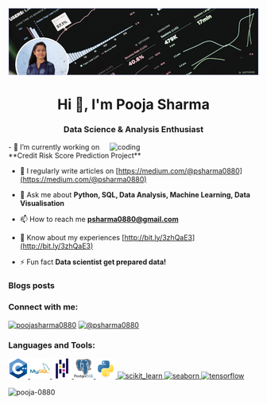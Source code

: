![logo](https://github.com/Pooja-0880/Pooja-0880/blob/main/Pooja%20Profile.png)
<h1 align="center">Hi 👋, I'm Pooja Sharma</h1>
<h3 align="center">Data Science & Analysis Enthusiast</h3>
<img align="right" alt="coding" width = "300" src="https://github.com/Pooja-0880/Pooja-0880/assets/86490390/31adea8a-0c32-4c3b-8c45-b36445a29d4c" >
- 🔭 I’m currently working on **Credit Risk Score Prediction Project**

- 📝 I regularly write articles on [https://medium.com/@psharma0880](https://medium.com/@psharma0880)

- 💬 Ask me about **Python, SQL, Data Analysis, Machine Learning, Data Visualisation**

- 📫 How to reach me **psharma0880@gmail.com**

- 📄 Know about my experiences [http://bit.ly/3zhQaE3](http://bit.ly/3zhQaE3)

- ⚡ Fun fact **Data scientist get prepared data!**

### Blogs posts
<!-- BLOG-POST-LIST:START -->
<!-- BLOG-POST-LIST:END -->

<h3 align="left">Connect with me:</h3>
<p align="left">
<a href="https://linkedin.com/in/poojasharma0880" target="blank"><img align="center" src="https://raw.githubusercontent.com/rahuldkjain/github-profile-readme-generator/master/src/images/icons/Social/linked-in-alt.svg" alt="poojasharma0880" height="30" width="40" /></a>
<a href="https://medium.com/@psharma0880" target="blank"><img align="center" src="https://raw.githubusercontent.com/rahuldkjain/github-profile-readme-generator/master/src/images/icons/Social/medium.svg" alt="@psharma0880" height="30" width="40" /></a>
</p>

<h3 align="left">Languages and Tools:</h3>
<p align="left"> <a href="https://www.w3schools.com/cpp/" target="_blank" rel="noreferrer"> <img src="https://raw.githubusercontent.com/devicons/devicon/master/icons/cplusplus/cplusplus-original.svg" alt="cplusplus" width="40" height="40"/> </a> <a href="https://www.mysql.com/" target="_blank" rel="noreferrer"> <img src="https://raw.githubusercontent.com/devicons/devicon/master/icons/mysql/mysql-original-wordmark.svg" alt="mysql" width="40" height="40"/> </a> <a href="https://pandas.pydata.org/" target="_blank" rel="noreferrer"> <img src="https://raw.githubusercontent.com/devicons/devicon/2ae2a900d2f041da66e950e4d48052658d850630/icons/pandas/pandas-original.svg" alt="pandas" width="40" height="40"/> </a> <a href="https://www.postgresql.org" target="_blank" rel="noreferrer"> <img src="https://raw.githubusercontent.com/devicons/devicon/master/icons/postgresql/postgresql-original-wordmark.svg" alt="postgresql" width="40" height="40"/> </a> <a href="https://www.python.org" target="_blank" rel="noreferrer"> <img src="https://raw.githubusercontent.com/devicons/devicon/master/icons/python/python-original.svg" alt="python" width="40" height="40"/> </a> <a href="https://scikit-learn.org/" target="_blank" rel="noreferrer"> <img src="https://upload.wikimedia.org/wikipedia/commons/0/05/Scikit_learn_logo_small.svg" alt="scikit_learn" width="40" height="40"/> </a> <a href="https://seaborn.pydata.org/" target="_blank" rel="noreferrer"> <img src="https://seaborn.pydata.org/_images/logo-mark-lightbg.svg" alt="seaborn" width="40" height="40"/> </a> <a href="https://www.tensorflow.org" target="_blank" rel="noreferrer"> <img src="https://www.vectorlogo.zone/logos/tensorflow/tensorflow-icon.svg" alt="tensorflow" width="40" height="40"/> </a> </p>

<p><img align="center" src="https://github-readme-stats.vercel.app/api/top-langs?username=pooja-0880&show_icons=true&locale=en&layout=compact" alt="pooja-0880" /></p>
